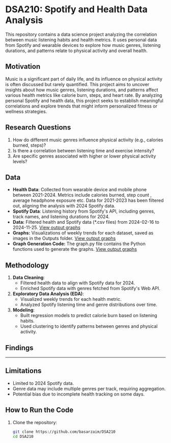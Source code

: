 # DSA210: Spotify and Health Data Analysis

This repository contains a data science project analyzing the correlation between music listening habits and health metrics. It uses personal data from Spotify and wearable devices to explore how music genres, listening durations, and patterns relate to physical activity and overall health.

## **Motivation**

Music is a significant part of daily life, and its influence on physical activity is often discussed but rarely quantified. This project aims to uncover insights about how music genres, listening durations, and patterns affect various health metrics like calorie burn, steps, and heart rate. By analyzing personal Spotify and health data, this project seeks to establish meaningful correlations and explore trends that might inform personalized fitness or wellness strategies.

## **Research Questions**
1. How do different music genres influence physical activity (e.g., calories burned, steps)?
2. Is there a correlation between listening time and exercise intensity?
3. Are specific genres associated with higher or lower physical activity levels?

## **Data**
- **Health Data**: Collected from wearable device and mobile phone between 2021-2024. Metrics include calories burned, step count , average headphone exposure etc. Data for 2021-2023 has been filtered out, aligning the analysis with 2024 Spotify data.
- **Spotify Data**: Listening history from Spotify's API, including genres, track names, and listening durations for 2024.
- **Data:** Filtered health and Spotify data (*.csv files) from 2024-02-16 to 2024-11-25. [View output graphs](./Filtered_data)
- **Graphs:** Visualizations of weekly trends for each dataset, saved as images in the Outputs folder. [View output graphs](./Filtered_data/Outputs_Graph)
- **Graph Generation Code:** The graph.py file contains the Python functions used to generate the graphs. [View output graphs](./Filtered_data/graph_functions.py)

## **Methodology**
1. **Data Cleaning**:
   - Filtered health data to align with Spotify data for 2024.
   - Enriched Spotify data with genres fetched from Spotify's Web API.
2. **Exploratory Data Analysis (EDA)**:
   - Visualized weekly trends for each health metric.
   - Analyzed Spotify listening time and genre distributions over time.
3. **Modeling**:
   - Built regression models to predict calorie burn based on listening habits.
   - Used clustering to identify patterns between genres and physical activity.

## **Findings**
-----------------------

## **Limitations**
- Limited to 2024 Spotify data.
- Genre data may include multiple genres per track, requiring aggregation.
- Potential bias due to incomplete health tracking on some days.


## **How to Run the Code**

1. Clone the repository:
   ```bash
   git clone https://github.com/basarzaim/DSA210
   cd DSA210
